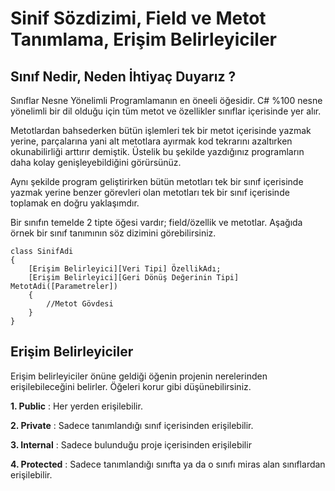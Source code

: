 # Sinif Sözdizimi, Field ve Metot Tanımlama, Erişim Belirleyiciler

## Sınıf Nedir, Neden İhtiyaç Duyarız ?

Sınıflar Nesne Yönelimli Programlamanın en öneeli öğesidir. C# %100 nesne yönelimli bir dil olduğu için tüm metot ve özellikler sınıflar içerisinde yer alır. 

Metotlardan bahsederken bütün işlemleri tek bir metot içerisinde yazmak yerine, parçalarına yani alt metotlara ayırmak kod tekrarını azaltırken okunabilirliği arttırır demiştik. Üstelik bu şekilde yazdığınız programların daha kolay genişleyebildiğini görürsünüz. 

Aynı şekilde program geliştirirken bütün metotları tek bir sınıf içerisinde yazmak yerine benzer görevleri olan metotları tek bir sınıf içerisinde toplamak en doğru yaklaşımdır. 

Bir sınıfın temelde 2 tipte öğesi vardır; field/özellik ve metotlar.
Aşağıda örnek bir sınıf tanımının söz dizimini görebilirsiniz. 

    class SinifAdi
    {
        [Erişim Belirleyici][Veri Tipi] ÖzellikAdı;
        [Erişim Belirleyici][Geri Dönüş Değerinin Tipi] MetotAdi([Parametreler])
        {
            //Metot Gövdesi
        }
    }

## Erişim Belirleyiciler
Erişim belirleyiciler önüne geldiği öğenin projenin nerelerinden erişilebileceğini belirler. Öğeleri korur gibi düşünebilirsiniz.

**1. Public** : Her yerden erişilebilir. 

**2. Private** : Sadece tanımlandığı sınıf içerisinden erişilebilir.

**3. Internal** : Sadece bulunduğu proje içerisinden erişilebilir

**4. Protected** : Sadece tanımlandığı sınıfta ya da o sınıfı miras alan sınıflardan erişilebilir. 


